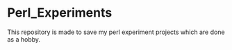 # Perl_Experiments
This repository is made to save my perl experiment projects which are done as a hobby.
